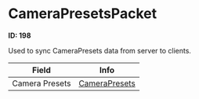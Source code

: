 # CameraPresetsPacket

**ID: 198**  

Used to sync CameraPresets data from server to clients.

<table><thead><tr><th>Field</th><th>Info</th></tr></thead><tbody>
<tr><td>Camera Presets</td><td><a href="../types/CameraPresets.md">CameraPresets</a></td></tr>
</tbody></table>